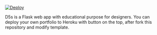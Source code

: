 [![Deploy](https://www.herokucdn.com/deploy/button.png)](https://heroku.com/deploy)

D5s is a Flask web app with educational purpose for designers. You can deploy your own portfolio to Heroku with button on the top, after fork this repository and modify template.
